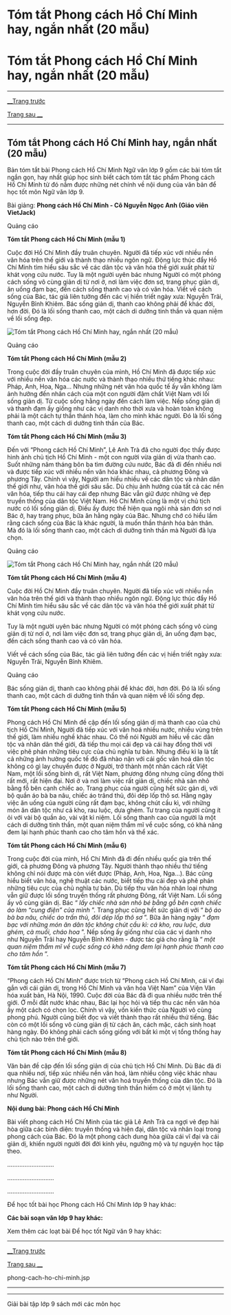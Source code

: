 # Tóm tắt Phong cách Hồ Chí Minh hay, ngắn nhất (20 mẫu)

# Tóm tắt Phong cách Hồ Chí Minh hay, ngắn nhất (20 mẫu)

* * *

[__Trang trước](https://vietjack.com/soan-van-lop-9/phong-cach-ho-chi-minh.jsp)

[Trang sau __](https://vietjack.com/soan-van-lop-9/phong-cach-ho-chi-minh.jsp)

* * *

## Tóm tắt Phong cách Hồ Chí Minh hay, ngắn nhất (20 mẫu)

Bản tóm tắt bài Phong cách Hồ Chí Minh Ngữ văn lớp 9 gồm các bài tóm tắt ngắn gọn, hay nhất giúp học sinh biết cách tóm tắt tác phẩm Phong cách Hồ Chí Minh từ đó nắm được những nét chính về nội dung của văn bản để học tốt môn Ngữ văn lớp 9.

Bài giảng: **Phong cách Hồ Chí Minh - Cô Nguyễn Ngọc Anh (Giáo viên VietJack)**

Quảng cáo

**Tóm tắt Phong cách Hồ Chí Minh (mẫu 1)**

Cuộc đời Hồ Chí Minh đầy truân chuyên. Người đã tiếp xúc với nhiều nền văn hóa trên thế giới và thành thạo nhiều ngôn ngữ. Động lực thúc đẩy Hồ Chí Minh tìm hiểu sâu sắc về các dân tộc và văn hóa thế giới xuất phát từ khát vọng cứu nước. Tuy là một người uyên bác nhưng Người có một phóng cách sống vô cùng giản dị từ nơi ở, nơi làm việc đơn sơ, trang phục giản dị, ăn uống đạm bạc, đến cách sống thanh cao và có văn hóa. Viết về cách sống của Bác, tác giả liên tưởng đến các vị hiền triết ngày xưa: Nguyễn Trãi, Nguyễn Bỉnh Khiêm. Bác sống giản dị, thanh cao không phải để khác đời, hơn đời. Đó là lối sống thanh cao, một cách di dưỡng tinh thần và quan niệm về lối sống đẹp.

![Tóm tắt Phong cách Hồ Chí Minh hay, ngắn nhất \(20 mẫu\)](https://vietjack.com/soan-van-lop-9/images/tom-tat-phong-cach-ho-chi-minh-abs1.png)

Quảng cáo

**Tóm tắt Phong cách Hồ Chí Minh (mẫu 2)**

Trong cuộc đời đầy truân chuyên của mình, Hồ Chí Minh đã được tiếp xúc với nhiều nền văn hóa các nước và thành thạo nhiều thứ tiếng khác nhau: Pháp, Anh, Hoa, Nga… Nhưng những nét văn hóa quốc tế ấy vẫn không làm ảnh hưởng đến nhân cách của một con người đậm chất Việt Nam với lối sống giản dị. Từ cuộc sống hằng ngày đến cách làm việc. Nếp sống giản dị và thanh đạm ấy giống như các vị danh nho thời xưa và hoàn toàn không phải là một cách tự thần thánh hóa, làm cho mình khác người. Đó là lối sống thanh cao, một cách di dưỡng tinh thần của Bác.

**Tóm tắt Phong cách Hồ Chí Minh (mẫu 3)**

Đến với “Phong cách Hồ Chí Minh”, Lê Anh Trà đã cho người đọc thấy được hình ảnh chủ tịch Hồ Chí Minh - một con người vừa giản dị vừa thanh cao. Suốt những năm tháng bôn ba tìm đường cứu nước, Bác đã đi đến nhiều nơi và được tiếp xúc với nhiều nền văn hóa khác nhau, cả phương Đông và phương Tây. Chính vì vậy, Người am hiểu nhiều về các dân tộc và nhân dân thế giới như, văn hóa thế giới sâu sắc. Dù chịu ảnh hưởng của tất cả các nền văn hóa, tiếp thu cái hay cái đẹp nhưng Bác vẫn giữ được những vẻ đẹp truyền thống của dân tộc Việt Nam. Hồ Chí Minh cũng là một vị chủ tịch nước có lối sống giản dị. Điều ấy được thể hiện qua ngôi nhà sàn đơn sơ nơi Bác ở, hay trang phục, bữa ăn hằng ngày của Bác. Nhưng chớ có hiểu lầm rằng cách sống của Bác là khác người, là muốn thần thánh hóa bản thân. Mà đó là lối sống thanh cao, một cách di dưỡng tinh thần mà Người đã lựa chọn.

Quảng cáo

![Tóm tắt Phong cách Hồ Chí Minh hay, ngắn nhất \(20 mẫu\)](https://vietjack.com/soan-van-lop-9/images/tom-tat-phong-cach-ho-chi-minh-abs2.png)

**Tóm tắt Phong cách Hồ Chí Minh (mẫu 4)**

Cuộc đời Hồ Chí Minh đầy truân chuyên. Người đã tiếp xúc với nhiều nền văn hóa trên thế giới và thành thạo nhiều ngôn ngữ. Động lực thúc đẩy Hồ Chí Minh tìm hiểu sâu sắc về các dân tộc và văn hóa thế giới xuất phát từ khát vọng cứu nước.

Tuy là một người uyên bác nhưng Người có một phóng cách sống vô cùng giản dị từ nơi ở, nơi làm việc đơn sơ, trang phục giản dị, ăn uống đạm bạc, đến cách sống thanh cao và có văn hóa.

Viết về cách sống của Bác, tác giả liên tưởng đến các vị hiền triết ngày xưa: Nguyễn Trãi, Nguyễn Bỉnh Khiêm.

Quảng cáo

Bác sống giản dị, thanh cao không phải để khác đời, hơn đời. Đó là lối sống thanh cao, một cách di dưỡng tinh thần và quan niệm về lối sống đẹp.

**Tóm tắt Phong cách Hồ Chí Minh (mẫu 5)**

Phong cách Hồ Chí Minh đề cập đến lối sống giản dị mà thanh cao của chủ tịch Hồ Chí Minh, Người đã tiếp xúc với văn hoá nhiều nước, nhiều vùng trên thế giới, làm nhiều nghề khác nhau. Có thể nói Người am hiểu về các dân tộc và nhân dân thế giới, đã tiếp thu mọi cái đẹp và cái hay đồng thời với việc phê phán những tiêu cực của chủ nghĩa tư bản. Nhưng điều kì lạ là tất cả những ảnh hưởng quốc tế đó đã nhào nặn với cái gốc văn hoá dân tộc không có gì lay chuyển được ở Người, trở thành một nhân cách rất Việt Nam, một lối sống bình dị, rất Việt Nam, phương đông nhưng cũng đồng thời rất mới, rất hiện đại. Nơi ở và nơi làm việc rất giản dị, chiếc nhà sàn nhỏ bằng fỗ bên cạnh chiếc ao. Trang phục của người cũng hết sức gản dị, với bộ quần áo bà ba nâu, chiếc áo trând thủ, đôi dép lốp thô sơ. Hằng ngày việc ăn uống của người cũng rất đạm bạc, không chút cầu kì, với những món ăn dân tộc như cá kho, rau luộc, dưa ghém. Tư trang của người cũng ít ỏi với vài bộ quần áo, vài vật kỉ niệm. Lối sống thanh cao của người là một cách di dưỡng tinh thần, một quan niệm thẩm mĩ về cuộc sống, có khả năng đem lại hạnh phúc thanh cao cho tâm hồn và thể xác.

**Tóm tắt Phong cách Hồ Chí Minh (mẫu 6)**

Trong cuộc đời của mình, Hồ Chí Minh đã đi đến nhiều quốc gia trên thế giới, cả phương Đông và phương Tây. Người thành thạo nhiều thứ tiếng không chỉ nói được mà còn viết được (Pháp, Anh, Hoa, Nga…). Bác cũng hiểu biết văn hóa, nghệ thuật các nước, biết tiếp thu cái đẹp và phê phán những tiêu cực của chủ nghĩa tư bản. Dù tiếp thu văn hóa nhân loại nhưng vẫn giữ được lối sống truyền thống rất phương Đông, rất Việt Nam. Lối sống ấy vô cùng giản dị. Bác “ _lấy chiếc nhà sàn nhỏ bé bằng gỗ bên cạnh chiếc áo làm “cung điện” của mình_ ”. Trang phục cũng hết sức giản dị với “ _bộ áo bà ba nâu, chiếc áo trấn thủ, đôi dép lốp thô sơ_ ”. Bữa ăn hàng ngày “ _đạm bạc với những món ăn dân tộc không chút cầu kì: cá kho, rau luộc, dưa ghém, cà muối, cháo hoa_ ”. Nếp sống ấy giống như của các vị danh nho như Nguyễn Trãi hay Nguyễn Bỉnh Khiêm - được tác giả cho rằng là “ _một quan niệm thẩm mĩ về cuộc sống có khả năng đem lại hạnh phúc thanh cao cho tâm hồn_ ”.

**Tóm tắt Phong cách Hồ Chí Minh (mẫu 7)**

“Phong cách Hồ Chí Minh” được trích từ “Phong cách Hồ Chí Minh, cái vĩ đại gắn với cái giản dị, trong Hồ Chí Minh và văn hóa Việt Nam” của Viện Văn hóa xuất bản, Hà Nội, 1990. Cuộc đời của Bác đã đi qua nhiều nước trên thế giới. Ở mỗi đất nước khác nhau, Bác lại học hỏi và tiếp thu các nền văn hóa ấy một cách có chọn lọc. Chính vì vậy, vốn kiến thức của Người vô cùng phong phú. Người cũng biết đọc và viết thành thạo rất nhiều thứ tiếng. Bác còn có một lối sống vô cùng giản dị từ cách ăn, cách mặc, cách sinh hoạt hàng ngày. Đó không phải cách sống giống với bất kì một vị tổng thống hay chủ tịch nào trên thế giới.

**Tóm tắt Phong cách Hồ Chí Minh (mẫu 8)**

Văn bản đề cập đến lối sống giản dị của chủ tịch Hồ Chí Minh. Dù Bác đã đi qua nhiều nơi, tiếp xúc nhiều nền văn hoá, làm nhiều công việc khác nhau nhưng Bác vẫn giữ được những nét văn hoá truyền thống của dân tộc. Đó là lối sống thanh cao, một cách di dưỡng tinh thần hiếm có ở một vị lãnh tụ như Người.

**Nội dung bài: Phong cách Hồ Chí Minh**

Bài viết phong cách Hồ Chí Minh của tác giả Lê Anh Trà ca ngợi vẻ đẹp hài hòa giữa các bình diện: truyền thống và hiện đại, dân tộc và nhân loại trong phong cách của Bác. Đó là một phong cách dung hòa giữa cái vĩ đại và cái giản dị, khiến người người đời đời kính yêu, ngưỡng mộ và tự nguyện học tập theo.

...........................

...........................

...........................

Để học tốt bài học Phong cách Hồ Chí Minh lớp 9 hay khác:

**Các bài soạn văn lớp 9 hay khác:**

Xem thêm các loạt bài Để học tốt Ngữ văn 9 hay khác:

* * *

[__Trang trước](https://vietjack.com/soan-van-lop-9/phong-cach-ho-chi-minh.jsp)

[Trang sau __](https://vietjack.com/soan-van-lop-9/phong-cach-ho-chi-minh.jsp)

phong-cach-ho-chi-minh.jsp

* * *

* * *

Giải bài tập lớp 9 sách mới các môn học
